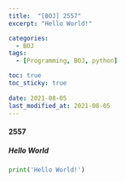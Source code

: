 ```yaml
---
title:  "[BOJ] 2557"
excerpt: "Hello World!"

categories:
  - BOJ
tags:
  - [Programming, BOJ, python]

toc: true
toc_sticky: true
 
date: 2021-08-05
last_modified_at: 2021-08-05
---
```


#### 2557
##### Hello World
```python
print('Hello World!')
```